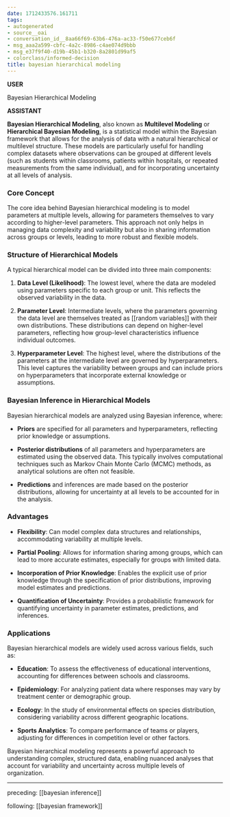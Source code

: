 ```yaml
---
date: 1712433576.161711
tags:
- autogenerated
- source__oai
- conversation_id__8aa66f69-63b6-476a-ac33-f50e677ceb6f
- msg_aaa2a599-cbfc-4a2c-8986-c4ae074d9bbb
- msg_e37f9f40-d19b-45b1-b320-8a2801d99af5
- colorclass/informed-decision
title: bayesian hierarchical modeling
---
```


**USER**

Bayesian Hierarchical Modeling


**ASSISTANT**

**Bayesian Hierarchical Modeling**, also known as **Multilevel Modeling** or **Hierarchical Bayesian Modeling**, is a statistical model within the Bayesian framework that allows for the analysis of data with a natural hierarchical or multilevel structure. These models are particularly useful for handling complex datasets where observations can be grouped at different levels (such as students within classrooms, patients within hospitals, or repeated measurements from the same individual), and for incorporating uncertainty at all levels of analysis.

### Core Concept

The core idea behind Bayesian hierarchical modeling is to model parameters at multiple levels, allowing for parameters themselves to vary according to higher-level parameters. This approach not only helps in managing data complexity and variability but also in sharing information across groups or levels, leading to more robust and flexible models.

### Structure of Hierarchical Models

A typical hierarchical model can be divided into three main components:

1. **Data Level (Likelihood)**: The lowest level, where the data are modeled using parameters specific to each group or unit. This reflects the observed variability in the data.

2. **Parameter Level**: Intermediate levels, where the parameters governing the data level are themselves treated as [[random variables]] with their own distributions. These distributions can depend on higher-level parameters, reflecting how group-level characteristics influence individual outcomes.

3. **Hyperparameter Level**: The highest level, where the distributions of the parameters at the intermediate level are governed by hyperparameters. This level captures the variability between groups and can include priors on hyperparameters that incorporate external knowledge or assumptions.

### Bayesian Inference in Hierarchical Models

Bayesian hierarchical models are analyzed using Bayesian inference, where:

- **Priors** are specified for all parameters and hyperparameters, reflecting prior knowledge or assumptions.
  
- **Posterior distributions** of all parameters and hyperparameters are estimated using the observed data. This typically involves computational techniques such as Markov Chain Monte Carlo (MCMC) methods, as analytical solutions are often not feasible.

- **Predictions** and inferences are made based on the posterior distributions, allowing for uncertainty at all levels to be accounted for in the analysis.

### Advantages

- **Flexibility**: Can model complex data structures and relationships, accommodating variability at multiple levels.
  
- **Partial Pooling**: Allows for information sharing among groups, which can lead to more accurate estimates, especially for groups with limited data.
  
- **Incorporation of Prior Knowledge**: Enables the explicit use of prior knowledge through the specification of prior distributions, improving model estimates and predictions.
  
- **Quantification of Uncertainty**: Provides a probabilistic framework for quantifying uncertainty in parameter estimates, predictions, and inferences.

### Applications

Bayesian hierarchical models are widely used across various fields, such as:

- **Education**: To assess the effectiveness of educational interventions, accounting for differences between schools and classrooms.
  
- **Epidemiology**: For analyzing patient data where responses may vary by treatment center or demographic group.
  
- **Ecology**: In the study of environmental effects on species distribution, considering variability across different geographic locations.
  
- **Sports Analytics**: To compare performance of teams or players, adjusting for differences in competition level or other factors.

Bayesian hierarchical modeling represents a powerful approach to understanding complex, structured data, enabling nuanced analyses that account for variability and uncertainty across multiple levels of organization.


---

preceding: [[bayesian inference]]  


following: [[bayesian framework]]